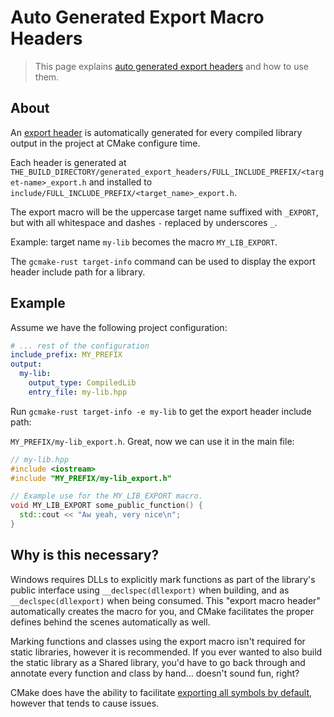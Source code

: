 # Auto Generated Export Macro Headers

> This page explains
> [auto generated export headers](https://cmake.org/cmake/help/latest/module/GenerateExportHeader.html)
> and how to use them.

## About

An [export header](https://cmake.org/cmake/help/latest/module/GenerateExportHeader.html) is automatically
generated for every compiled library output in the project at CMake configure time.

Each header is generated at
`THE_BUILD_DIRECTORY/generated_export_headers/FULL_INCLUDE_PREFIX/<target-name>_export.h`
and installed to `include/FULL_INCLUDE_PREFIX/<target_name>_export.h`.

The export macro will be the uppercase target name suffixed with `_EXPORT`, but with all whitespace
and dashes `-` replaced by underscores `_`.

Example: target name `my-lib` becomes the macro `MY_LIB_EXPORT`.

The `gcmake-rust target-info` command can be used to display the export header include path for a library.

## Example

Assume we have the following project configuration:

``` yaml
# ... rest of the configuration
include_prefix: MY_PREFIX
output:
  my-lib:
    output_type: CompiledLib
    entry_file: my-lib.hpp
```

Run `gcmake-rust target-info -e my-lib` to get the export header include path:

`MY_PREFIX/my-lib_export.h`. Great, now we can use it in the main file:

``` c++
// my-lib.hpp
#include <iostream>
#include "MY_PREFIX/my-lib_export.h"

// Example use for the MY_LIB_EXPORT macro.
void MY_LIB_EXPORT some_public_function() {
  std::cout << "Aw yeah, very nice\n";
}
```

## Why is this necessary?

Windows requires DLLs to explicitly mark functions as part of the library's public interface using
`__declspec(dllexport)` when building, and as `__declspec(dllexport)` when being consumed. This
"export macro header" automatically creates the macro for you, and CMake facilitates the proper
defines behind the scenes automatically as well.

Marking functions and classes using the export macro isn't required for static libraries, however
it is recommended. If you ever wanted to also build the static library as a Shared library, you'd
have to go back through and annotate every function and class by hand... doesn't sound fun, right?

CMake does have the ability to facilitate
[exporting all symbols by default](https://cmake.org/cmake/help/latest/variable/CMAKE_WINDOWS_EXPORT_ALL_SYMBOLS.html#variable:CMAKE_WINDOWS_EXPORT_ALL_SYMBOLS),
however that tends to cause issues.

